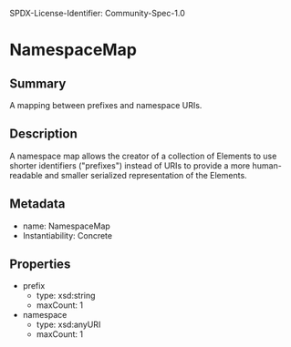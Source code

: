 SPDX-License-Identifier: Community-Spec-1.0

# NamespaceMap

## Summary

A mapping between prefixes and namespace URIs.

## Description

A namespace map allows the creator of a collection of Elements to use
shorter identifiers ("prefixes") instead of URIs to provide a more
human-readable and smaller serialized representation of the Elements.

## Metadata

- name: NamespaceMap
- Instantiability: Concrete

## Properties

- prefix
  - type: xsd:string
  - maxCount: 1
- namespace
  - type: xsd:anyURI
  - maxCount: 1

